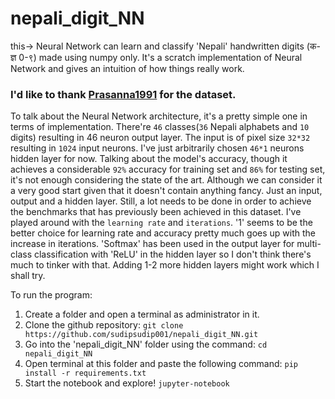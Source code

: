 # nepali_digit_NN
this-> Neural Network can learn and classify 'Nepali' handwritten digits (क-ज्ञ 0-९) made using numpy only. It's a scratch implementation of Neural Network and gives an intuition of how things really work.

### I'd like to thank [Prasanna1991](https://github.com/Prasanna1991/DHCD_Dataset) for the dataset.

To talk about the Neural Network architecture, it's a pretty simple one in terms of implementation. There're `46` classes(`36` Nepali alphabets and `10` digits) resulting in 46 neuron output layer. The input is of pixel size `32*32` resulting in `1024` input neurons. I've just arbitrarily chosen `46*1` neurons hidden layer for now. Talking about the model's accuracy, though it achieves a considerable `92%` accuracy for training set and `86%` for testing set, it's not enough considering the state of the art. Although we can consider it a very good start given that it doesn't contain anything fancy. Just an input, output and a hidden layer. Still, a lot needs to be done in order to achieve the benchmarks that has previously been achieved in this dataset. I've played around with the `learning rate` and `iterations`. '1' seems to be the better choice for learning rate and accuracy pretty much goes up with the increase in iterations. 'Softmax' has been used in the output layer for multi-class classification with 'ReLU' in the hidden layer so I don't think there's much to tinker with that. Adding 1-2 more hidden layers might work which I shall try.

To run the program:
1. Create a folder and open a terminal as administrator in it.
2. Clone the github repository:
`git clone https://github.com/sudipsudip001/nepali_digit_NN.git`
3. Go into the 'nepali_digit_NN' folder using the command:
`cd nepali_digit_NN`
4. Open terminal at this folder and paste the following command:
`pip install -r requirements.txt`
5. Start the notebook and explore!
`jupyter-notebook`
